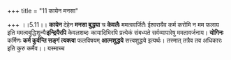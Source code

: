 +++
title = "11 कायेन मनसा"

+++
।।5.11।। **कायेन** देहेन **मनसा बुद्ध्या** च **केवलैः** ममत्ववर्जितैः
ईश्वरायैव कर्म करोमि न मम फलाय इति ममत्वबुद्धिशून्यैः**इन्द्रियैरपि**
केवलशब्दः कायादिभिरपि प्रत्येकं संबध्यते सर्वव्यापारेषु ममतावर्जनाय।
**योगिनः** कर्मिणः **कर्म कुर्वन्ति सङ्गं त्यक्त्वा** फलविषयम्
**आत्मशुद्धये** सत्त्वशुद्धये इत्यर्थः। तस्मात् तत्रैव तव अधिकारः इति
कुरु कर्मैव।। यस्माच्च
